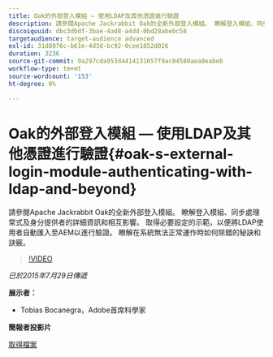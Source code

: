 ```yaml
---
title: Oak的外部登入模組 — 使用LDAP及其他憑證進行驗證
description: 請參閱Apache Jackrabbit Oak的全新外部登入模組。 瞭解登入模組、同步處理常式及身分提供者的詳細資訊和相互影響。 取得必要設定的示範，以便將LDAP使用者自動匯入至AEM以進行驗證。 瞭解在系統無法正常運作時如何除錯的秘訣和訣竅。
discoiquuid: dbc3dbdf-3bae-4ad8-a4dd-0bd28abebc58
targetaudience: target-audience advanced
exl-id: 31d8076c-b61e-4d3d-bc92-0cee1852d026
duration: 3236
source-git-commit: 9a297cda953d4414131657f9ac84580aea0eabeb
workflow-type: tm+mt
source-wordcount: '153'
ht-degree: 0%

---
```


# Oak的外部登入模組 — 使用LDAP及其他憑證進行驗證{#oak-s-external-login-module-authenticating-with-ldap-and-beyond}

請參閱Apache Jackrabbit Oak的全新外部登入模組。 瞭解登入模組、同步處理常式及身分提供者的詳細資訊和相互影響。 取得必要設定的示範，以便將LDAP使用者自動匯入至AEM以進行驗證。 瞭解在系統無法正常運作時如何除錯的秘訣和訣竅。

>[!VIDEO](https://video.tv.adobe.com/v/19382/?quality=9)

*已於2015年7月29日傳遞*

**展示者：**

* Tobias Bocanegra，Adobe首席科學家

**簡報者投影片**

[取得檔案](assets/oak-ldap-cqgems.pdf)
<!--
[Get back to the Overview](https://helpx.adobe.com/experience-manager/kt/eseminars/gems/aem-index.html)
-->
